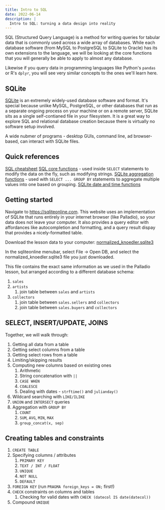 ```yaml
---
title: Intro to SQL
date: 2022-06-14
description: |
  Intro to SQL: turning a data design into reality
---
```


SQL (Structured Query Language) is a method for writing queries for tabular data that is commonly used across a wide array of databases. While each database software (from MySQL to PostgreSQL to SQLite to Oracle) has its own extensions to the language, we will be looking at the core functions that you will generally be able to apply to almost any database.

Likewise if you query data in programming languages like Python's `pandas` or R's `dplyr`, you will see very similar concepts to the ones we'll learn here.

## SQLite

[SQLite](https://sqlite.org/index.html) is an extremely widely-used database software and format. It's special because unlike MySQL, PostgreSQL, or other databases that run as a separate ongoing process on your machine or on a remote server, SQLite sits as a single self-contianed file in your filesystem. It is a great way to explore SQL and relational database creation because there is virtually no software setup involved.

A wide nubmer of programs - desktop GUIs, command line, ad browser-based, can interact with SQLite files.

## Quick references

[SQL cheatsheet](https://www.sqltutorial.org/sql-cheat-sheet/)
[SQL core functions](https://sqlite.org/lang_corefunc.html) - used inside `SELECT` statements to modify the data on the fly, such as modifying strings.
[SQLite aggregation functions](https://www.sqlite.org/lang_aggfunc.html) - used with `SELECT ... GROUP BY` statements to aggregate multiple values into one based on grouping.
[SQLite date and time functions](https://www.sqlite.org/lang_datefunc.html)
## Getting started

Navigate to <https://sqliteonline.com>. This website uses an implementation of SQLite that runs entirely in your internet browser (like Palladio), so your data does not leave your computer. It also provides a query editor with affordances like autocompletion and formatting, and a query result dispay that provides a nicely-formatted table.

Download the lesson data to your computer: [normalized_knoedler.sqlite3](/assets/data/normalized_knoedler.sqlite3)

In the sqliteonline menubar, select File -> Open DB, and select the normalized_knoedler.sqlite3 file you just downloaded.

This file contains the exact same information as we used in the Palladio lesson, but arranged according to a different database schema:

1. `sales`
2. `artists`
   1. join table between `sales` and `artists`
3. `collectors`
   1. join table between `sales.sellers` and `collectors`
   2. join table between `sales.buyers` and `collectors`

## SELECT, INSERT/UPDATE, JOINS

Together, we will walk through:

1. Getting all data from a table
2. Getting select columns from a table
3. Getting select rows from a table
4. Limiting/skipping results
5. Computing new columns based on existing ones
   1. Arithmetic
   2. String concatenation with `||`
   3. `CASE WHEN`
   4. `COALESCE`
   5. Dealing with dates - `strftime()` and `julianday()`
6. Wildcard searching with `LIKE/ILIKE`
7. `UNION` and `INTERSECT` queries
8. Aggregation with `GROUP BY`
   1. `COUNT`
   2. `SUM`, `AVG`, `MIN`, `MAX`
   3. `group_concat(x, sep)`


## Creating tables and constraints

1. `CREATE TABLE`
2. Specifying columns / attributes
   1. `PRIMARY KEY`
   2. `TEXT / INT / FLOAT`
   3. `UNIQUE`
   4. `NOT NULL`
   5. `DEFAULT`
3. `FOREIGN KEY` (run `PRAGMA foreign_keys = ON;` first!)
4. `CHECK` constraints on columns and tables
   1. Checking for valid dates with `CHECK (datecol IS date(datecol))`
5. Compound `UNIQUE`


